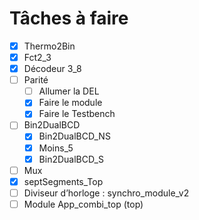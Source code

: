 # Tâches à faire

- [x] Thermo2Bin
- [x] Fct2_3
- [x] Décodeur 3_8
- [ ] Parité
  - [ ] Allumer la DEL
  - [x] Faire le module
  - [x] Faire le Testbench
- [ ] Bin2DualBCD
  - [x] Bin2DualBCD_NS
  - [x] Moins_5
  - [x] Bin2DualBCD_S
- [ ] Mux
- [x] septSegments_Top
- [ ] Diviseur d’horloge : synchro_module_v2
- [ ] Module App_combi_top (top)
